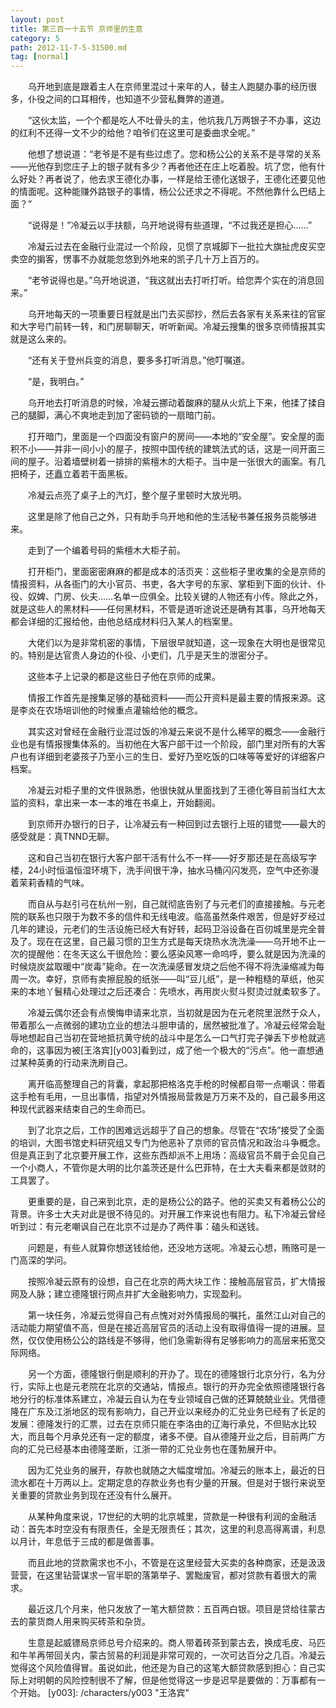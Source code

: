 ```yaml
---
layout: post
title: 第三百一十五节 京师里的生意
category: 5
path: 2012-11-7-5-31500.md
tag: [normal]
---
```


　　乌开地到底是跟着主人在京师里混过十来年的人，替主人跑腿办事的经历很多，仆役之间的口耳相传，也知道不少营私舞弊的道道。

　　“这伙太监，一个个都是吃人不吐骨头的主，他坑我几万两银子不办事，这边的红利不还得一文不少的给他？咱爷们在这里可是委曲求全呢。”

　　他想了想说道：“老爷是不是有些过虑了。您和杨公公的关系不是寻常的关系——光他存到您庄子上的银子就有多少？再者他还在庄上吃着股。坑了您，他有什么好处？再者说了，他去求王德化办事，一样是给王德化送银子，王德化还要见他的情面呢。这种能赚外路银子的事情，杨公公还求之不得呢。不然他靠什么巴结上面？”

　　“说得是！”冷凝云以手扶额，乌开地说得有些道理，“不过我还是担心……”

　　冷凝云过去在金融行业混过一个阶段，见惯了京城脚下一批拉大旗扯虎皮买空卖空的掮客，愣事不办就能忽悠到外地来的凯子几十万上百万的。

　　“老爷说得也是。”乌开地说道，“我这就出去打听打听。给您弄个实在的消息回来。”

　　乌开地每天的一项重要日程就是出门去买邸抄，然后去各家有关系来往的官宦和大字号门前转一转，和门房聊聊天，听听新闻。冷凝云搜集的很多京师情报其实就是这么来的。

　　“还有关于登州兵变的消息，要多多打听消息。”他叮嘱道。

　　“是，我明白。”

　　乌开地去打听消息的时候，冷凝云挪动着酸麻的腿从火炕上下来，他揉了揉自己的腿脚，满心不爽地走到加了密码锁的一扇暗门前。

　　打开暗门，里面是一个四面没有窗户的房间——本地的“安全屋”。安全屋的面积不小——并非一间小小的屋子，按照中国传统的建筑法式的话，这是一间开面三间的屋子。沿着墙壁树着一排排的紫檀木的大柜子。当中是一张很大的画案。有几把椅子，还矗立着若干面黑板。

　　冷凝云点亮了桌子上的汽灯，整个屋子里顿时大放光明。

　　这里是除了他自己之外，只有助手乌开地和他的生活秘书兼任报务员能够进来。

　　走到了一个编着号码的紫檀木大柜子前。

　　打开柜门，里面密密麻麻的都是成本的活页夹：这些柜子里收集的全是京师的情报资料，从各衙门的大小官员、书吏，各大字号的东家、掌柜到下面的伙计、仆役、奴婢、门房、伙夫……名单一应俱全。比较关键的人物还有小传。除此之外，就是这些人的黑材料——任何黑材料，不管是道听途说还是确有其事，乌开地每天都会详细的汇报给他，由他总结成材料归入某人的档案里。

　　大佬们以为是非常机密的事情，下层很早就知道，这一现象在大明也是很常见的。特别是达官贵人身边的仆役、小吏们，几乎是天生的泄密分子。

　　这些本子上记录的都是这些日子他在京师的成果。

　　情报工作首先是搜集足够的基础资料——而公开资料是最主要的情报来源。这是李炎在农场培训他的时候重点灌输给他的概念。

　　其实这对曾经在金融行业混过饭的冷凝云来说不是什么稀罕的概念——金融行业也是有情报搜集体系的。当初他在大客户部干过一个阶段，部门里对所有的大客户也有详细到老婆孩子乃至小三的生日、爱好乃至吃饭的口味等等爱好的详细客户档案。

　　冷凝云对柜子里的文件很熟悉，他很快就从里面找到了王德化等目前当红大太监的资料，拿出来一本一本的堆在书桌上，开始翻阅。

　　到京师开办银行的日子，让冷凝云有一种回到过去银行上班的错觉——最大的感受就是：真TNND无聊。

　　这和自己当初在银行大客户部干活有什么不一样——好歹那还是在高级写字楼，24小时恒温恒湿环境下，洗手间很干净，抽水马桶闪闪发亮，空气中还弥漫着茉莉香精的气味。

　　而自从与赵引弓在杭州一别，自己就彻底告别了与元老们的直接接触。与元老院的联系也只限于为数不多的信件和无线电波。临高虽然条件艰苦，但是好歹经过几年的建设，元老们的生活设施已经大有好转，起码卫浴设备在百仞城里是完全普及了。现在在这里，自己最习惯的卫生方式是每天烧热水洗洗澡——乌开地不止一次的提醒他：在冬天这么干很危险：要么感染风寒一命呜呼，要么就是因为洗澡的时候烧炭盆取暖中“炭毒”毙命。在一次洗澡感冒发烧之后他不得不将洗澡缩减为每周一次。幸好，京师有卖擦屁股的纸张——叫“豆儿纸”，是一种粗糙的草纸，他买来的本地丫鬟精心处理过之后还凑合：先喷水，再用炭火熨斗熨烫过就柔软多了。

　　冷凝云偶尔还会有点懊悔申请来北京，当初就是因为在元老院里泯然于众人，带着那么一点微弱的建功立业的想法斗胆申请的，居然被批准了。冷凝云经常会耻辱地想起自己当初在营地抵抗黄守统的战斗中是怎么一口气打完子弹丢下步枪就逃命的，这事因为被[王洛宾][y003]看到过，成了他一个极大的“污点”。他一直想通过某种英勇的行动来洗刷自己。

　　离开临高整理自己的背囊，拿起那把格洛克手枪的时候都自带一点嘲讽：带着这手枪有毛用，一旦出事情，指望对外情报局营救是万万来不及的，自己最多用这种现代武器来结束自己的生命而已。

　　到了北京之后，工作的困难远远超乎了自己的想象。尽管在“农场”接受了全面的培训，大图书馆史料研究组又专门为他恶补了京师的官员情况和政治斗争概念。但是真正到了北京要开展工作，这些东西却派不上用场：高级官员不屑于会见自己一个小商人，不管你是大明的比尔盖茨还是什么巴菲特，在士大夫看来都是敛财的工具罢了。

　　更重要的是，自己来到北京，走的是杨公公的路子。他的买卖又有着杨公公的背景。许多士大夫对此是很不待见的。对开展工作来说也有阻力。私下冷凝云曾经听到过：有元老嘲讽自己在北京不过是办了两件事：磕头和送钱。

　　问题是，有些人就算你想送钱给他，还没地方送呢。冷凝云心想，贿赂可是一门高深的学问。

　　按照冷凝云原有的设想，自己在北京的两大块工作：接触高层官员，扩大情报网及人脉；建立德隆银行网点并扩大金融影响力，实现盈利。

　　第一块任务，冷凝云觉得自己有点愧对对外情报局的嘱托，虽然江山对自己的活动能力期望值不高，但是在接近高层官员的活动上没有取得值得一提的进展。显然，仅仅使用杨公公的路线是不够得，他们急需新得有足够影响力的高层来拓宽交际网络。

　　另一个方面，德隆银行倒是顺利的开办了。现在的德隆银行北京分行，名为分行，实际上也是元老院在北京的交通站，情报点。银行的开办完全依照德隆银行各地分行的标准体系建立，冷凝云自认为在专业领域自己做的还算兢兢业业。凭借德隆在广东及江浙地区的现有影响力，自己开业以来经办的汇兑业务已经有了长足的发展：德隆发行的汇票，过去在京师只能在李洛由的辽海行承兑，不但贴水比较大，而且每个月承兑还有一定的额度，诸多不便。自从德隆开业之后，目前两广方向的汇兑已经基本由德隆垄断，江浙一带的汇兑业务也在蓬勃展开中。

　　因为汇兑业务的展开，存款也就随之大幅度增加。冷凝云的账本上，最近的日流水都在十万两以上。定期定息的存款业务也有少量的开展。但是对于银行来说至关重要的贷款业务到现在还没有什么展开。

　　从某种角度来说，17世纪的大明的北京城里，贷款是一种很有利润的金融活动：首先本时空没有有限责任，全是无限责任；其次，这里的利息高得离谱，利息以月计，年息低于三成的都是做善事。

　　而且此地的贷款需求也不小，不管是在这里经营大买卖的各种商家，还是汲汲营营，在这里钻营谋求一官半职的落第举子、罢黜废官，都对贷款有着很大的需求。

　　最近这几个月来，他只发放了一笔大额贷款：五百两白银。项目是贷给往蒙古去的蒙货商人用来购买砖茶和杂货。

　　生意是起威镖局京师总号介绍来的。商人带着砖茶到蒙古去，换成毛皮、马匹和牛羊再带回关内，蒙古贸易的利润是非常可观的，一次可达百分之几百。冷凝云觉得这个风险值得冒。虽说如此，他还是为自己的这笔大额贷款感到担心：自己实际上对明朝的风险控制很不了解，但是他觉得这一步是迟早是要做的：万事都有一个开始。
[y003]: /characters/y003 "王洛宾"

